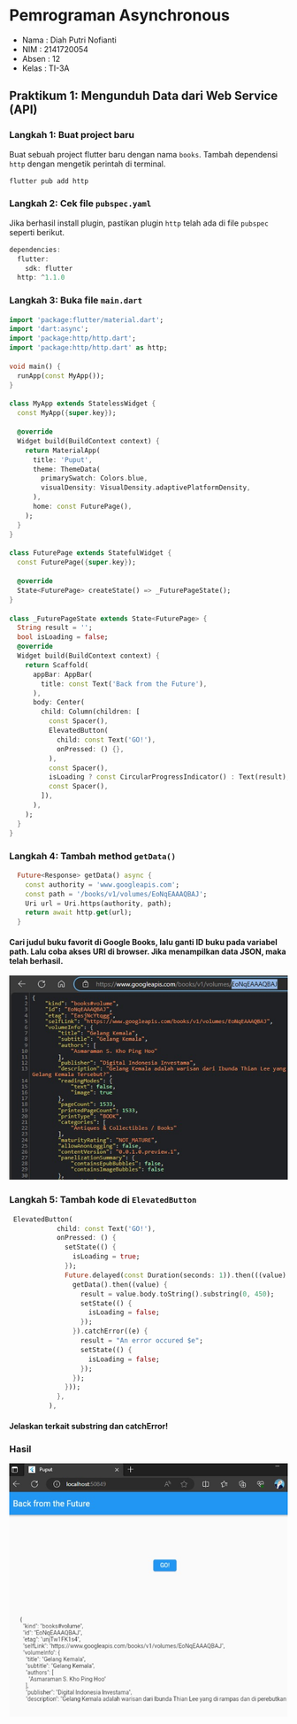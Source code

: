 # Pemrograman Asynchronous

* Nama  : Diah Putri Nofianti
* NIM   : 2141720054
* Absen : 12
* Kelas : TI-3A

## Praktikum 1: Mengunduh Data dari Web Service (API)

### Langkah 1: Buat project baru
Buat sebuah project flutter baru dengan nama `books`. Tambah dependensi `http` dengan mengetik perintah di terminal.
```dart
flutter pub add http
```

### Langkah 2: Cek file `pubspec.yaml`
Jika berhasil install plugin, pastikan plugin `http` telah ada di file `pubspec` seperti berikut.
```dart
dependencies:
  flutter:
    sdk: flutter
  http: ^1.1.0
```

### Langkah 3: Buka file `main.dart`
```dart
import 'package:flutter/material.dart';
import 'dart:async';
import 'package:http/http.dart';
import 'package:http/http.dart' as http;

void main() {
  runApp(const MyApp());
}

class MyApp extends StatelessWidget {
  const MyApp({super.key});

  @override
  Widget build(BuildContext context) {
    return MaterialApp(
      title: 'Puput',
      theme: ThemeData(
        primarySwatch: Colors.blue,
        visualDensity: VisualDensity.adaptivePlatformDensity,
      ),
      home: const FuturePage(),
    );
  }
}

class FuturePage extends StatefulWidget {
  const FuturePage({super.key});

  @override
  State<FuturePage> createState() => _FuturePageState();
}

class _FuturePageState extends State<FuturePage> {
  String result = '';
  bool isLoading = false;
  @override
  Widget build(BuildContext context) {
    return Scaffold(
      appBar: AppBar(
        title: const Text('Back from the Future'),
      ),
      body: Center(
        child: Column(children: [
          const Spacer(),
          ElevatedButton(
            child: const Text('GO!'),
            onPressed: () {},
          ),
          const Spacer(),
          isLoading ? const CircularProgressIndicator() : Text(result),
          const Spacer(),
        ]),
      ),
    );
  }
}
```

### Langkah 4: Tambah method `getData()`
```dart
  Future<Response> getData() async {
    const authority = 'www.googleapis.com';
    const path = '/books/v1/volumes/EoNqEAAAQBAJ';
    Uri url = Uri.https(authority, path);
    return await http.get(url);
  }
```
#### Cari judul buku favorit di Google Books, lalu ganti ID buku pada variabel path. Lalu coba akses URI di browser. Jika menampilkan data JSON, maka telah berhasil.
![Screenshot 1](images/01.jpg)

### Langkah 5: Tambah kode di `ElevatedButton`
```dart
 ElevatedButton(
            child: const Text('GO!'),
            onPressed: () {
              setState(() {
                isLoading = true;
              });
              Future.delayed(const Duration(seconds: 1)).then(((value) {
                getData().then((value) {
                  result = value.body.toString().substring(0, 450);
                  setState(() {
                    isLoading = false;
                  });
                }).catchError((e) {
                  result = "An error occured $e";
                  setState(() {
                    isLoading = false;
                  });
                });
              }));
            },
          ),          
```

#### Jelaskan terkait substring dan catchError!


### Hasil
![Screenshot 2](images/02.jpg)